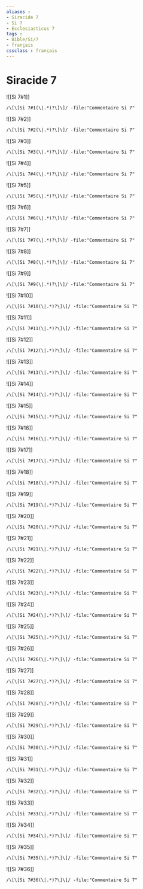 ```yaml
---
aliases : 
- Siracide 7
- Si 7
- Ecclesiasticus 7
tags : 
- Bible/Si/7
- français
cssclass : français
---
```


# Siracide 7

![[Si 7#1]]

```query
/\[\[Si 7#1(\|.*)?\]\]/ -file:"Commentaire Si 7"
```

![[Si 7#2]]

```query
/\[\[Si 7#2(\|.*)?\]\]/ -file:"Commentaire Si 7"
```

![[Si 7#3]]

```query
/\[\[Si 7#3(\|.*)?\]\]/ -file:"Commentaire Si 7"
```

![[Si 7#4]]

```query
/\[\[Si 7#4(\|.*)?\]\]/ -file:"Commentaire Si 7"
```

![[Si 7#5]]

```query
/\[\[Si 7#5(\|.*)?\]\]/ -file:"Commentaire Si 7"
```

![[Si 7#6]]

```query
/\[\[Si 7#6(\|.*)?\]\]/ -file:"Commentaire Si 7"
```

![[Si 7#7]]

```query
/\[\[Si 7#7(\|.*)?\]\]/ -file:"Commentaire Si 7"
```

![[Si 7#8]]

```query
/\[\[Si 7#8(\|.*)?\]\]/ -file:"Commentaire Si 7"
```

![[Si 7#9]]

```query
/\[\[Si 7#9(\|.*)?\]\]/ -file:"Commentaire Si 7"
```

![[Si 7#10]]

```query
/\[\[Si 7#10(\|.*)?\]\]/ -file:"Commentaire Si 7"
```

![[Si 7#11]]

```query
/\[\[Si 7#11(\|.*)?\]\]/ -file:"Commentaire Si 7"
```

![[Si 7#12]]

```query
/\[\[Si 7#12(\|.*)?\]\]/ -file:"Commentaire Si 7"
```

![[Si 7#13]]

```query
/\[\[Si 7#13(\|.*)?\]\]/ -file:"Commentaire Si 7"
```

![[Si 7#14]]

```query
/\[\[Si 7#14(\|.*)?\]\]/ -file:"Commentaire Si 7"
```

![[Si 7#15]]

```query
/\[\[Si 7#15(\|.*)?\]\]/ -file:"Commentaire Si 7"
```

![[Si 7#16]]

```query
/\[\[Si 7#16(\|.*)?\]\]/ -file:"Commentaire Si 7"
```

![[Si 7#17]]

```query
/\[\[Si 7#17(\|.*)?\]\]/ -file:"Commentaire Si 7"
```

![[Si 7#18]]

```query
/\[\[Si 7#18(\|.*)?\]\]/ -file:"Commentaire Si 7"
```

![[Si 7#19]]

```query
/\[\[Si 7#19(\|.*)?\]\]/ -file:"Commentaire Si 7"
```

![[Si 7#20]]

```query
/\[\[Si 7#20(\|.*)?\]\]/ -file:"Commentaire Si 7"
```

![[Si 7#21]]

```query
/\[\[Si 7#21(\|.*)?\]\]/ -file:"Commentaire Si 7"
```

![[Si 7#22]]

```query
/\[\[Si 7#22(\|.*)?\]\]/ -file:"Commentaire Si 7"
```

![[Si 7#23]]

```query
/\[\[Si 7#23(\|.*)?\]\]/ -file:"Commentaire Si 7"
```

![[Si 7#24]]

```query
/\[\[Si 7#24(\|.*)?\]\]/ -file:"Commentaire Si 7"
```

![[Si 7#25]]

```query
/\[\[Si 7#25(\|.*)?\]\]/ -file:"Commentaire Si 7"
```

![[Si 7#26]]

```query
/\[\[Si 7#26(\|.*)?\]\]/ -file:"Commentaire Si 7"
```

![[Si 7#27]]

```query
/\[\[Si 7#27(\|.*)?\]\]/ -file:"Commentaire Si 7"
```

![[Si 7#28]]

```query
/\[\[Si 7#28(\|.*)?\]\]/ -file:"Commentaire Si 7"
```

![[Si 7#29]]

```query
/\[\[Si 7#29(\|.*)?\]\]/ -file:"Commentaire Si 7"
```

![[Si 7#30]]

```query
/\[\[Si 7#30(\|.*)?\]\]/ -file:"Commentaire Si 7"
```

![[Si 7#31]]

```query
/\[\[Si 7#31(\|.*)?\]\]/ -file:"Commentaire Si 7"
```

![[Si 7#32]]

```query
/\[\[Si 7#32(\|.*)?\]\]/ -file:"Commentaire Si 7"
```

![[Si 7#33]]

```query
/\[\[Si 7#33(\|.*)?\]\]/ -file:"Commentaire Si 7"
```

![[Si 7#34]]

```query
/\[\[Si 7#34(\|.*)?\]\]/ -file:"Commentaire Si 7"
```

![[Si 7#35]]

```query
/\[\[Si 7#35(\|.*)?\]\]/ -file:"Commentaire Si 7"
```

![[Si 7#36]]

```query
/\[\[Si 7#36(\|.*)?\]\]/ -file:"Commentaire Si 7"
```

